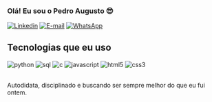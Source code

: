 ### Olá! Eu sou o Pedro Augusto 😎

[![Linkedin](https://img.shields.io/badge/LinkedIn-0077B5?style=for-the-badge&logo=linkedin&logoColor=white)](https://www.linkedin.com/in/pedro-augusto210102/)
[![E-mail](https://img.shields.io/badge/Gmail-D14836?style=for-the-badge&logo=gmail&logoColor=white)](mailto:pedrotiagobh@gmail.com)
[![WhatsApp](https://img.shields.io/badge/WhatsApp-25D366?style=for-the-badge&logo=whatsapp&logoColor=white)](https://wa.me/5531999932101)

## Tecnologias que eu uso

<div style="display: inline_block">
  <img align="center" alt="python" src="https://img.shields.io/badge/Python-3776AB?style=for-the-badge&logo=python&logoColor=white"/>
  <img align="center" alt="sql" src="https://img.shields.io/badge/MySQL-005C84?style=for-the-badge&logo=mysql&logoColor=white"/>
  <img align="center" alt="c" src="https://img.shields.io/badge/C-00599C?style=for-the-badge&logo=c&logoColor=white"/>
  <img align="center" alt="javascript" src="https://img.shields.io/badge/JavaScript-F7DF1E?style=for-the-badge&logo=javascript&logoColor=black"/>
  <img align="center" alt="html5" src="https://img.shields.io/badge/HTML5-E34F26?style=for-the-badge&logo=html5&logoColor=white"/>
  <img align="center" alt="css3" src="https://img.shields.io/badge/CSS3-1572B6?style=for-the-badge&logo=css3&logoColor=white"/>
</div><br/>

Autodidata, disciplinado e buscando ser sempre melhor do que eu fui ontem.

